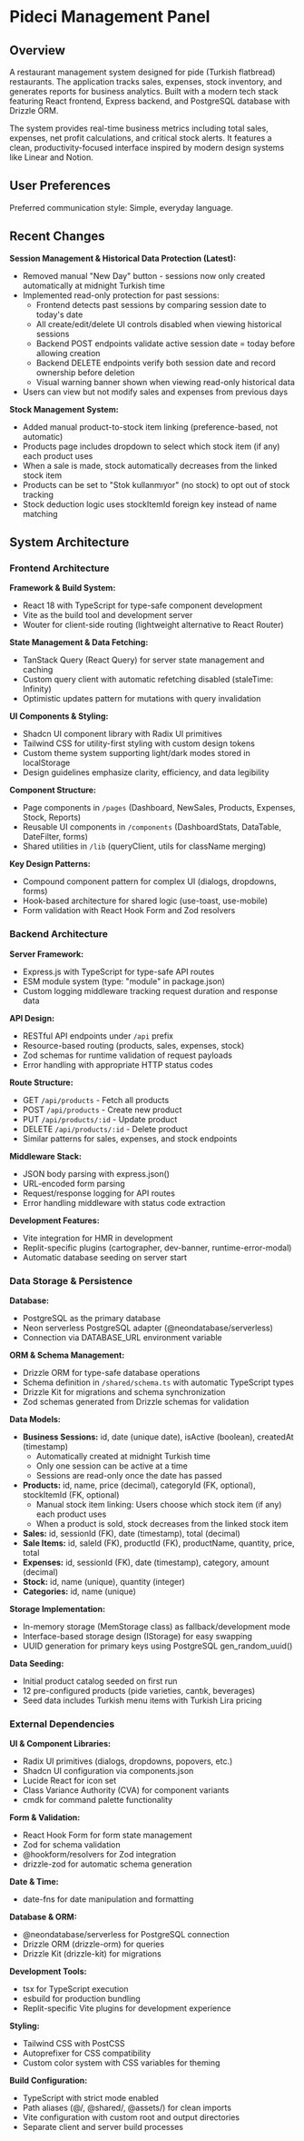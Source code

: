 # Pideci Management Panel

## Overview

A restaurant management system designed for pide (Turkish flatbread) restaurants. The application tracks sales, expenses, stock inventory, and generates reports for business analytics. Built with a modern tech stack featuring React frontend, Express backend, and PostgreSQL database with Drizzle ORM.

The system provides real-time business metrics including total sales, expenses, net profit calculations, and critical stock alerts. It features a clean, productivity-focused interface inspired by modern design systems like Linear and Notion.

## User Preferences

Preferred communication style: Simple, everyday language.

## Recent Changes

**Session Management & Historical Data Protection (Latest):**
- Removed manual "New Day" button - sessions now only created automatically at midnight Turkish time
- Implemented read-only protection for past sessions:
  - Frontend detects past sessions by comparing session date to today's date
  - All create/edit/delete UI controls disabled when viewing historical sessions
  - Backend POST endpoints validate active session date = today before allowing creation
  - Backend DELETE endpoints verify both session date and record ownership before deletion
  - Visual warning banner shown when viewing read-only historical data
- Users can view but not modify sales and expenses from previous days

**Stock Management System:**
- Added manual product-to-stock item linking (preference-based, not automatic)
- Products page includes dropdown to select which stock item (if any) each product uses
- When a sale is made, stock automatically decreases from the linked stock item
- Products can be set to "Stok kullanmıyor" (no stock) to opt out of stock tracking
- Stock deduction logic uses stockItemId foreign key instead of name matching

## System Architecture

### Frontend Architecture

**Framework & Build System:**
- React 18 with TypeScript for type-safe component development
- Vite as the build tool and development server
- Wouter for client-side routing (lightweight alternative to React Router)

**State Management & Data Fetching:**
- TanStack Query (React Query) for server state management and caching
- Custom query client with automatic refetching disabled (staleTime: Infinity)
- Optimistic updates pattern for mutations with query invalidation

**UI Components & Styling:**
- Shadcn UI component library with Radix UI primitives
- Tailwind CSS for utility-first styling with custom design tokens
- Custom theme system supporting light/dark modes stored in localStorage
- Design guidelines emphasize clarity, efficiency, and data legibility

**Component Structure:**
- Page components in `/pages` (Dashboard, NewSales, Products, Expenses, Stock, Reports)
- Reusable UI components in `/components` (DashboardStats, DataTable, DateFilter, forms)
- Shared utilities in `/lib` (queryClient, utils for className merging)

**Key Design Patterns:**
- Compound component pattern for complex UI (dialogs, dropdowns, forms)
- Hook-based architecture for shared logic (use-toast, use-mobile)
- Form validation with React Hook Form and Zod resolvers

### Backend Architecture

**Server Framework:**
- Express.js with TypeScript for type-safe API routes
- ESM module system (type: "module" in package.json)
- Custom logging middleware tracking request duration and response data

**API Design:**
- RESTful API endpoints under `/api` prefix
- Resource-based routing (products, sales, expenses, stock)
- Zod schemas for runtime validation of request payloads
- Error handling with appropriate HTTP status codes

**Route Structure:**
- GET `/api/products` - Fetch all products
- POST `/api/products` - Create new product
- PUT `/api/products/:id` - Update product
- DELETE `/api/products/:id` - Delete product
- Similar patterns for sales, expenses, and stock endpoints

**Middleware Stack:**
- JSON body parsing with express.json()
- URL-encoded form parsing
- Request/response logging for API routes
- Error handling middleware with status code extraction

**Development Features:**
- Vite integration for HMR in development
- Replit-specific plugins (cartographer, dev-banner, runtime-error-modal)
- Automatic database seeding on server start

### Data Storage & Persistence

**Database:**
- PostgreSQL as the primary database
- Neon serverless PostgreSQL adapter (@neondatabase/serverless)
- Connection via DATABASE_URL environment variable

**ORM & Schema Management:**
- Drizzle ORM for type-safe database operations
- Schema definition in `/shared/schema.ts` with automatic TypeScript types
- Drizzle Kit for migrations and schema synchronization
- Zod schemas generated from Drizzle schemas for validation

**Data Models:**
- **Business Sessions:** id, date (unique date), isActive (boolean), createdAt (timestamp)
  - Automatically created at midnight Turkish time
  - Only one session can be active at a time
  - Sessions are read-only once the date has passed
- **Products:** id, name, price (decimal), categoryId (FK, optional), stockItemId (FK, optional)
  - Manual stock item linking: Users choose which stock item (if any) each product uses
  - When a product is sold, stock decreases from the linked stock item
- **Sales:** id, sessionId (FK), date (timestamp), total (decimal)
- **Sale Items:** id, saleId (FK), productId (FK), productName, quantity, price, total
- **Expenses:** id, sessionId (FK), date (timestamp), category, amount (decimal)
- **Stock:** id, name (unique), quantity (integer)
- **Categories:** id, name (unique)

**Storage Implementation:**
- In-memory storage (MemStorage class) as fallback/development mode
- Interface-based storage design (IStorage) for easy swapping
- UUID generation for primary keys using PostgreSQL gen_random_uuid()

**Data Seeding:**
- Initial product catalog seeded on first run
- 12 pre-configured products (pide varieties, cantık, beverages)
- Seed data includes Turkish menu items with Turkish Lira pricing

### External Dependencies

**UI & Component Libraries:**
- Radix UI primitives (dialogs, dropdowns, popovers, etc.)
- Shadcn UI configuration via components.json
- Lucide React for icon set
- Class Variance Authority (CVA) for component variants
- cmdk for command palette functionality

**Form & Validation:**
- React Hook Form for form state management
- Zod for schema validation
- @hookform/resolvers for Zod integration
- drizzle-zod for automatic schema generation

**Date & Time:**
- date-fns for date manipulation and formatting

**Database & ORM:**
- @neondatabase/serverless for PostgreSQL connection
- Drizzle ORM (drizzle-orm) for queries
- Drizzle Kit (drizzle-kit) for migrations

**Development Tools:**
- tsx for TypeScript execution
- esbuild for production bundling
- Replit-specific Vite plugins for development experience

**Styling:**
- Tailwind CSS with PostCSS
- Autoprefixer for CSS compatibility
- Custom color system with CSS variables for theming

**Build Configuration:**
- TypeScript with strict mode enabled
- Path aliases (@/, @shared/, @assets/) for clean imports
- Vite configuration with custom root and output directories
- Separate client and server build processes